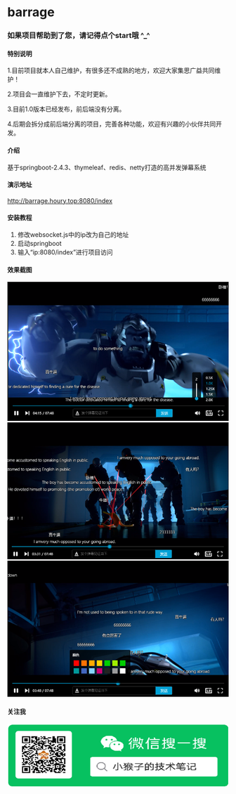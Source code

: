 # barrage


### 如果项目帮助到了您，请记得点个start哦  ^_^

#### 特别说明
1.目前项目就本人自己维护，有很多还不成熟的地方，欢迎大家集思广益共同维护！

2.项目会一直维护下去，不定时更新。

3.目前1.0版本已经发布，前后端没有分离。

4.后期会拆分成前后端分离的项目，完善各种功能，欢迎有兴趣的小伙伴共同开发。

#### 介绍
基于springboot-2.4.3、thymeleaf、redis、netty打造的高并发弹幕系统


#### 演示地址
http://barrage.houry.top:8080/index
#### 安装教程
1.  修改websocket.js中的ip改为自己的地址
2.  启动springboot
3.  输入“ip:8080/index”进行项目访问

#### 效果截图
![avatar](/images/1.png)
![avatar](/images/2.png)
![avatar](/images/3.png)

#### 关注我
![avatar](/images/WeChat.png)
